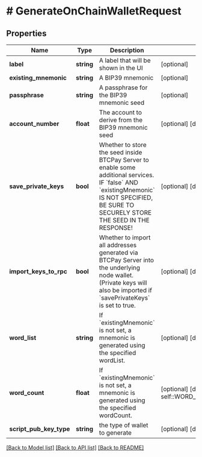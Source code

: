 # # GenerateOnChainWalletRequest

## Properties

Name | Type | Description | Notes
------------ | ------------- | ------------- | -------------
**label** | **string** | A label that will be shown in the UI | [optional]
**existing_mnemonic** | **string** | A BIP39 mnemonic | [optional]
**passphrase** | **string** | A passphrase for the BIP39 mnemonic seed | [optional]
**account_number** | **float** | The account to derive from the BIP39 mnemonic seed | [optional] [default to 0]
**save_private_keys** | **bool** | Whether to store the seed inside BTCPay Server to enable some additional services. IF &#x60;false&#x60; AND &#x60;existingMnemonic&#x60; IS NOT SPECIFIED, BE SURE TO SECURELY STORE THE SEED IN THE RESPONSE! | [optional] [default to false]
**import_keys_to_rpc** | **bool** | Whether to import all addresses generated via BTCPay Server into the underlying node wallet. (Private keys will also be imported if &#x60;savePrivateKeys&#x60; is set to true. | [optional] [default to false]
**word_list** | **string** | If &#x60;existingMnemonic&#x60; is not set, a mnemonic is generated using the specified wordList. | [optional] [default to 'English']
**word_count** | **float** | If &#x60;existingMnemonic&#x60; is not set, a mnemonic is generated using the specified wordCount. | [optional] [default to self::WORD_COUNT_NUMBER_12]
**script_pub_key_type** | **string** | the type of wallet to generate | [optional] [default to 'Segwit']

[[Back to Model list]](../../README.md#models) [[Back to API list]](../../README.md#endpoints) [[Back to README]](../../README.md)

